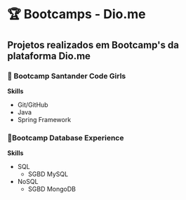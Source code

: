 # 🏆 Bootcamps - Dio.me
## Projetos realizados em Bootcamp's da plataforma Dio.me 
### 📌 Bootcamp Santander Code Girls
**Skills**
- Git/GitHub 
- Java 
- Spring Framework 
### 📌Bootcamp Database Experience
**Skills**
- SQL 
  - SGBD MySQL 
- NoSQL 
  - SGBD MongoDB

